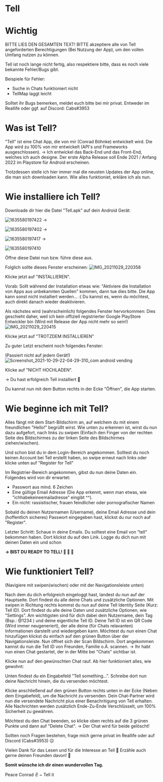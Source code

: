 # Tell

# Wichtig
BITTE LIES DEN GESAMTEN TEXT!
BITTE akzeptiere alle von Tell angeforderten Berechtigungen (Bei Nutzung der App), um den vollen Umfang nutzen zu können.

Tell ist noch lange nicht fertig, also respektiere bitte, dass 
es noch viele bekannte Fehler/Bugs gibt.

Beispiele für Fehler:
- Suche in Chats funktioniert nicht
- TellMap laggt leicht


Solltet ihr Bugs bemerken, meldet euch bitte bei mir privat. 
Entweder im Reallife oder ggf. auf Discord: Cabs#3953

# Was ist Tell?

"Tell" ist eine Chat App, die von mir (Conrad Böhnke) entwickelt wird.
Die App  wird zu 100% von mir entwickelt (API's und Frameworks ausgeschlossen).
-> Ich entwickel das Back-End und das Front-End, welches ich auch designe.
Der erste Alpha Release soll Ende 2021 / Anfang 2022 im Playstore für Android erscheinen.

Trotzdessen stelle ich hier immer mal die neusten Updates der App online, die man sich downloaden kann.
Wie alles funktioniet, erkläre ich als  nun.

# Wie installiere ich Tell?

Downloade dir hier die Datei "Tell.apk" auf dein Android Gerät:

![1635580197422](https://user-images.githubusercontent.com/34183744/139525000-aa5f788d-b741-4f5b-9379-98e79bacd66a.jpg)
->

![1635580197402](https://user-images.githubusercontent.com/34183744/139525017-4f2ba6d3-fc1e-44b4-9681-ba75c67dcaa0.jpg)
->

![1635580197417](https://user-images.githubusercontent.com/34183744/139525025-ffa7e2e7-e6ca-47f9-a249-81de664b0648.jpg)
->

![1635580197410](https://user-images.githubusercontent.com/34183744/139525035-2e929fc9-46da-427a-a10b-8ba362ecedea.jpg)


Öffne diese Datei nun bzw. führe diese aus.

Folglich sollte dieses Fenster erscheinen:
![IMG_20211029_220358](https://user-images.githubusercontent.com/34183744/139495600-627d74d4-468e-454c-af15-1bd7cc1271c8.jpg)

Klicke jetzt auf "INSTALLIEREN".

Vorab: Sollt während der Installation etwas wie: "Aktiviere die Installation von Apps aus unbekannten Quellen" kommen, dann tue dies bitte. 
Die App kann sonst nicht installiert werden... :(
Du kannst es, wenn du möchtest, auch direkt danach wieder deaktivieren.

Als nächstes wird (wahrscheinlich) folgendes Fenster hervorkommen:
Dies geschieht daher, weil ich kein offiziell registrierter Google PlayStore Entwickler bin (Wird mit Release der App nicht mehr so sein!)
![IMG_20211029_220415](https://user-images.githubusercontent.com/34183744/139495719-ebd98ab4-5ffd-4634-b962-7a19b3220374.jpg)

Klicke jetzt auf "TROTZDEM INSTALLIEREN"

Zu guter Letzt erscheint noch folgendes Fenster:

(Passiert nicht auf jedem Gerät!)
![Screenshot_2021-10-29-22-04-29-310_com android vending](https://user-images.githubusercontent.com/34183744/139495954-ddedc407-93af-4133-8140-039d3c2c53b4.jpg)

Klicke auf "NICHT HOCHLADEN".

-> Du hast erfolgreich Tell installiert 🤟

Du kannst nun mit dem Button rechts in der Ecke "Öffnen", die App starten.


# Wie beginne ich mit Tell?

Alles fängt mit dem Start-Bildschirm an, auf welchem du mit einem freundlichen "Hello!" begrüßt wirst.
Wie unten zu erkennen ist, wirst du nun dazu aufgefort, nach links zu swipen (Einfach den Finger von der rechten Seite des Bildschirmes zu der linken Seite des Bildschirmes ziehen/wischen).

Und schon bist du in dem Login-Bereich angekommen.
Solltest du noch keinen Account bei Tell erstellt haben, so swipe erneut nach links oder klicke unten auf "Register for Tell"

Im Registrier-Bereich angekommen, gibst du nun deine Daten ein.
Folgendes wird von dir erwartet:

- Passwort aus mind. 6 Zeichen
- Eine gültige Email Adresse (Die App erkennt, wenn man etwas, wie "ichhabekeineemailadresse" eingibt ^^).
- Ein nicht: rassistischer, frauen feindlicher oder pornografischer Namen

Sobald du deinen Nutzernamen (Username), deine Email Adresse und dein (hoffentlich sicheres) Passwort eingegeben hast, klickst du nur noch auf "Register".

Letzter Schritt:
Schaue in deine Emails. Du solltest eine Email von "tell" bekommen haben.
Dort klickst du auf den Link.
Logge du dich nun mit deinen Daten ein und schon

**-> BIST DU READY TO TELL! 🙂 🎊 🏁**


# Wie funktioniert Tell?

(Navigiere mit swipen(wischen) oder mit der Navigationsleiste unten)

Nach dem du dich erfolgreich eingeloggt hast, landest du nun auf der Hauptseite. Dort findest du alle deine Chats und zusätzliche Optionen.
Mit swipen in Richtung rechts kommst du nun auf deine Tell Identity Seite (Kurz: Tell ID). Dort findest du alle deine Daten und zusätzliche Optionen, wie "Settings".
Am wichtigsten sind für dich dabei dein Nutzername, dein Tag (Bsp.: @1234 ) und deine eigentliche Tell ID.
Deine Tell ID ist ein QR Code (Wird immer neugeneriert), der alle deine (für Chats relavanten) Informationen darstellt und wiedergeben kann.
Möchtest du nun einen Chat hinzufügen klickst du einfach auf den grünen Button über der Navigationsleiste. Nun öffnet sich der Scan Bildschirm.
Dort angekommen kannst du nun die Tell ID von Freunden, Familie o.Ä. scannen.
-> Ihr habt nun einen Chat gestartet, der in der Mitte bei "Chats" sichtbar ist.

Klicke nun auf den gewünschten Chat rauf.
Ab hier funktioniert alles, wie gewohnt:

Unten findest du ein Eingabefeld "Tell something...".
Schreibe dort nun deine Nachricht hinein, die du versenden möchtest.

Klicke anschließend auf den grünen Button rechts unten in der Ecke (Neben dem Eingabefeld), um die Nachricht zu versenden.
Dein Chat-Partner wird nun die versendete Nachricht plus einer Benachritigung von Tell erhalten.
Alle Nachrichten werden zusätzlich Ende-Zu-Ende Verschlüsselt, um 100% Sicherheit zu gewähren.

Möchtest du den Chat beenden, so klicke oben rechts auf die 3 grünen Punkte und dann auf "Delete Chat".
-> Der Chat wird für beide gelöscht!

Sollten noch Fragen bestehen, frage mich gerne privat im Reallife oder auf Discord (Cabs#3953) 😉

Vielen Dank für das Lesen und für die Interesse an Tell 🤍
Erzähle auch gerne deinen Freunden davon! 🤗

**Somit wünsche ich dir einen wundervollen Tag.**

Peace Conrad ✌️
~ Tell it
